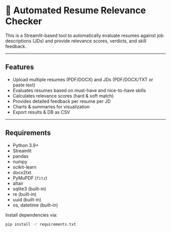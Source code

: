 # 🚀 Automated Resume Relevance Checker

This is a Streamlit-based tool to automatically evaluate resumes against job descriptions (JDs) and provide relevance scores, verdicts, and skill feedback.

---

## Features
- Upload multiple resumes (PDF/DOCX) and JDs (PDF/DOCX/TXT or paste text)
- Evaluates resumes based on must-have and nice-to-have skills
- Calculates relevance scores (hard & soft match)
- Provides detailed feedback per resume per JD
- Charts & summaries for visualization
- Export results & DB as CSV

---

## Requirements
- Python 3.9+
- Streamlit
- pandas
- numpy
- scikit-learn
- docx2txt
- PyMuPDF (`fitz`)
- altair
- sqlite3 (built-in)
- re (built-in)
- uuid (built-in)
- os, datetime (built-in)

Install dependencies via:
```bash
pip install -r requirements.txt
